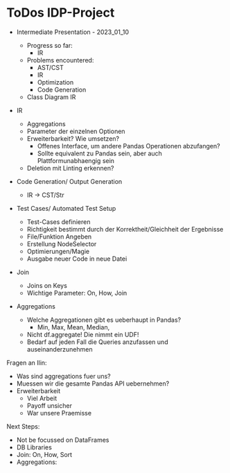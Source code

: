 # ToDos IDP-Project

- Intermediate Presentation - 2023_01_10
  - Progress so far:
    - IR
  - Problems encountered:
    - AST/CST
    - IR
    - Optimization
    - Code Generation
  - Class Diagram IR

- IR
  - Aggregations
  - Parameter der einzelnen Optionen
  - Erweiterbarkeit? Wie umsetzen?
    - Offenes Interface, um andere Pandas Operationen abzufangen?
    - Sollte equivalent zu Pandas sein, aber auch Plattformunabhaengig sein
  - Deletion mit Linting erkennen?

- Code Generation/ Output Generation
  - IR -> CST/Str

- Test Cases/ Automated Test Setup
  - Test-Cases definieren
  - Richtigkeit bestimmt durch der Korrektheit/Gleichheit der Ergebnisse
  - File/Funktion Angeben
  - Erstellung NodeSelector
  - Optimierungen/Magie
  - Ausgabe neuer Code in neue Datei

- Join
  - Joins on Keys
  - Wichtige Parameter: On, How, Join

- Aggregations
  - Welche Aggregationen gibt es ueberhaupt in Pandas?
    - Min, Max, Mean, Median, 
  - Nicht df.aggregate! Die nimmt ein UDF!
  - Bedarf auf jeden Fall die Queries anzufassen und auseinanderzunehmen

Fragen an Ilin:

- Was sind aggregations fuer uns?
- Muessen wir die gesamte Pandas API uebernehmen?
- Erweiterbarkeit
  - Viel Arbeit
  - Payoff unsicher
  - War unsere Praemisse

Next Steps:
- Not be focussed on DataFrames
- DB Libraries
- Join: On, How, Sort
- Aggregations:

